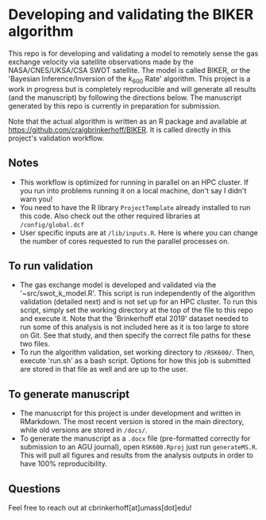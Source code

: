 # Developing and validating the BIKER algorithm

This repo is for developing and validating a model to remotely sense the gas exchange velocity via satellite observations made by the NASA/CNES/UKSA/CSA SWOT satellite. The model is called BIKER, or the 'Bayesian Inference/Inversion of the $k_{600}$ Rate' algorithm. This project is a work in progress but is completely reproducible and will generate all results (and the manuscript) by following the directions below. The manuscript generated by this repo is currently in preparation for submission.

Note that the actual algorithm is written as an R package and available at <https://github.com/craigbrinkerhoff/BIKER>. It is called directly in this project's validation workflow.

## Notes

-   This workflow is optimized for running in parallel on an HPC cluster. If you run into problems running it on a local machine, don't say I didn't warn you! <br>
-   You need to have the R library `ProjectTemplate` already installed to run this code. Also check out the other required libraries at `/config/global.dcf` <br>
-   User specific inputs are at `/lib/inputs.R`. Here is where you can change the number of cores requested to run the parallel processes on.

## To run validation

-   The gas exchange model is developed and validated via the '\~src/swot_k\_model.R'. This script is run independently of the algorithm validation (detailed next) and is not set up for an HPC cluster. To run this script, simply set the working directory at the top of the file to this repo and execute it. Note that the 'Brinkerhoff etal 2019' dataset needed to run some of this analysis is not included here as it is too large to store on Git. See that study, and then specify the correct file paths for these two files. <br>
-   To run the algorithm validation, set working directory to `/RSK600/`. Then, execute 'run.sh' as a bash script. Options for how this job is submitted are stored in that file as well and are up to the user.

## To generate manuscript

-   The manuscript for this project is under development and written in RMarkdown. The most recent version is stored in the main directory, while old versions are stored in `/docs/`.
-   To generate the manuscript as a `.docx` file (pre-formatted correctly for submission to an AGU journal), open `RSK600.Rproj` just run `generateMS.R`. This will pull all figures and results from the analysis outputs in order to have 100% reproducibility.

## Questions

Feel free to reach out at cbrinkerhoff[at]umass[dot]edu!
